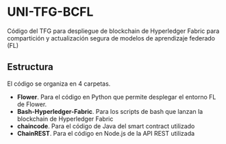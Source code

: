 # UNI-TFG-BCFL
Código del TFG para despliegue de blockchain de Hyperledger Fabric para compartición y actualización segura de modelos de aprendizaje federado (FL)

## Estructura
El código se organiza en 4 carpetas.
- **Flower**. Para el código en Python que permite desplegar el entorno FL de Flower.
- **Bash-Hyperledger-Fabric**. Para los scripts de bash que lanzan la blockchain de Hyperledger Fabric
- **chaincode**. Para el código de Java del smart contract utilizado
- **ChainREST**. Para el código en Node.js de la API REST utilizada
